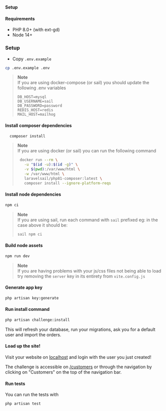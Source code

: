 **Setup**

#### Requirements
- PHP 8.0+ (with ext-gd)
- Node 14+

### Setup 
- Copy `.env.example`
```bash
cp .env.example .env
```
> **Note** <br>
> If you are using docker-compose (or sail) you should update the following .env variables
> ```env
> DB_HOST=mysql
> DB_USERNAME=sail
> DB_PASSWORD=password
> REDIS_HOST=redis
> MAIL_HOST=mailhog
>```


#### Install composer dependencies
```bash
  composer install
```
> **Note** <br>
> If you are using docker (or sail) you can run the following command
> ```bash
>  docker run --rm \
>    -u "$(id -u):$(id -g)" \
>    -v $(pwd):/var/www/html \
>    -w /var/www/html \
>    laravelsail/php81-composer:latest \
>    composer install --ignore-platform-reqs
>```

#### Install node dependencies
```bash
npm ci
```
> **Note** <br>
> If you are using sail, run each command with `sail` prefixed
> eg: in the case above it should be:
> ```bash
> sail npm ci
>```

#### Build node assets
```bash
npm run dev
```
> **Note** <br>
> If you are having problems with your js/css files not being able to load
> try removing the `server` key in its entirety from `vite.config.js`

#### Generate app key
```bash
php artisan key:generate
```

#### Run install command
```bash
php artisan challenge:install
```
This will refresh your database, run your migrations, ask you for a default user and import the orders.

#### Load up the site!

Visit your website on [localhost](http://localhost)
and login with the user you just created!

The challenge is accessible on [/customers](http://localhost/customers) or through the navigation by clicking on "Customers" on the top of the navigation bar.

#### Run tests
You can run the tests with
```bash
php artisan test
```
